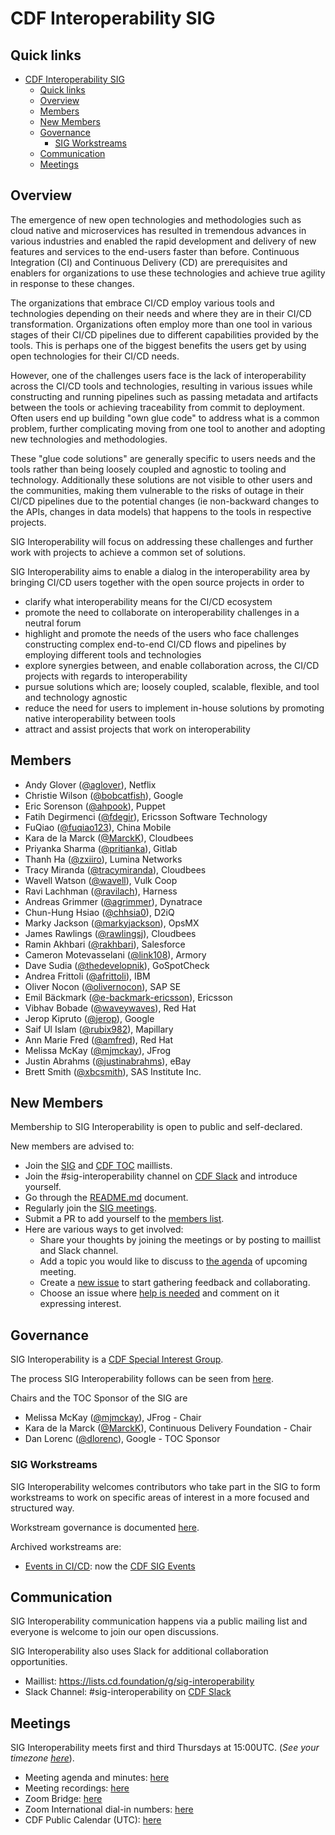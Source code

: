 # CDF Interoperability SIG

## Quick links

- [CDF Interoperability SIG](#cdf-interoperability-sig)
  - [Quick links](#quick-links)
  - [Overview](#overview)
  - [Members](#members)
  - [New Members](#new-members)
  - [Governance](#governance)
    - [SIG Workstreams](#sig-workstreams)
  - [Communication](#communication)
  - [Meetings](#meetings)

## Overview

The emergence of new open technologies and methodologies such as cloud native and
microservices has resulted in tremendous advances in various industries and enabled
the rapid development and delivery of new features and services to the end-users
faster than before. Continuous Integration (CI) and Continuous Delivery (CD) are
prerequisites and enablers for organizations to use these technologies and achieve
true agility in response to these changes.

The organizations that embrace CI/CD employ various tools and technologies depending
on their needs and where they are in their CI/CD transformation. Organizations often
employ more than one tool in various stages of their CI/CD pipelines due to different
capabilities provided by the tools. This is perhaps one of the biggest benefits the
users get by using open technologies for their CI/CD needs.

However, one of the challenges users face is the lack of interoperability across the
CI/CD tools and technologies, resulting in various issues while constructing and
running pipelines such as passing metadata and artifacts between the tools or achieving
traceability from commit to deployment. Often users end up building "own glue code" to
address what is a common problem, further complicating moving from one tool to another
and adopting new technologies and methodologies.

These "glue code solutions" are generally specific to users needs and the tools rather
than being loosely coupled and agnostic to tooling and technology. Additionally these
solutions are not visible to other users and the communities, making them vulnerable to
the risks of outage in their CI/CD pipelines due to the potential changes (ie non-backward
changes to the APIs, changes in data models) that happens to the tools in respective
projects.

SIG Interoperability will focus on addressing these challenges and further work with
projects to achieve a common set of solutions.

SIG Interoperability aims to enable a dialog in the interoperability area by bringing
CI/CD users together with the open source projects in order to

* clarify what interoperability means for the CI/CD ecosystem
* promote the need to collaborate on interoperability challenges in a neutral forum
* highlight and promote the needs of the users who face challenges constructing complex
end-to-end CI/CD flows and pipelines by employing different tools and technologies
* explore synergies between, and enable collaboration across, the CI/CD projects with
regards to interoperability
* pursue solutions which are; loosely coupled, scalable, flexible, and tool and
technology agnostic
* reduce the need for users to implement in-house solutions by promoting native
interoperability between tools
* attract and assist projects that work on interoperability

## Members

* Andy Glover ([@aglover](https://github.com/aglover)), Netflix
* Christie Wilson ([@bobcatfish](https://github.com/bobcatfish)), Google
* Eric Sorenson ([@ahpook](https://github.com/ahpook)), Puppet
* Fatih Degirmenci ([@fdegir](https://github.com/fdegir)), Ericsson Software Technology
* FuQiao ([@fuqiao123](https://github.com/fuqiao123)), China Mobile
* Kara de la Marck ([@MarckK](https://github.com/MarckK)), Cloudbees
* Priyanka Sharma ([@pritianka](https://github.com/pritianka)), Gitlab
* Thanh Ha ([@zxiiro](https://github.com/zxiiro)), Lumina Networks
* Tracy Miranda ([@tracymiranda](https://github.com/tracymiranda)), Cloudbees
* Wavell Watson ([@wavell](https://github.com/wavell)), Vulk Coop
* Ravi Lachhman ([@ravilach](https://github.com/ravilach)), Harness
* Andreas Grimmer ([@agrimmer](https://github.com/agrimmer)), Dynatrace
* Chun-Hung Hsiao ([@chhsia0](https://github.com/chhsia0)), D2iQ
* Marky Jackson ([@markyjackson](https://github.com/markyjackson-taulia)), OpsMX
* James Rawlings ([@rawlingsj](https://github.com/rawlingsj)), Cloudbees
* Ramin Akhbari ([@rakhbari](https://github.com/rakhbari)), Salesforce
* Cameron Motevasselani ([@link108](https://github.com/link108)), Armory
* Dave Sudia ([@thedevelopnik](https://github.com/thedevelopnik)), GoSpotCheck
* Andrea Frittoli ([@afrittoli](https://github.com/afrittoli)), IBM
* Oliver Nocon ([@olivernocon](https://github.com/olivernocon)), SAP SE
* Emil Bäckmark ([@e-backmark-ericsson](https://github.com/e-backmark-ericsson)), Ericsson
* Vibhav Bobade ([@waveywaves](https://github.com/waveywaves)), Red Hat
* Jerop Kipruto ([@jerop](https://github.com/jerop)), Google
* Saif Ul Islam ([@rubix982](https://github.com/rubix982)), Mapillary
* Ann Marie Fred ([@amfred](https://github.com/amfred)), Red Hat
* Melissa McKay ([@mjmckay](https://github.com/mjmckay)), JFrog
* Justin Abrahms ([@justinabrahms](https://github.com/justinabrahms)), eBay
* Brett Smith ([@xbcsmith](https://github.com/xbcsmith)), SAS Institute Inc.

## New Members

Membership to SIG Interoperability is open to public and self-declared.

New members are advised to:

* Join the [SIG](https://lists.cd.foundation/g/sig-interoperability) and
[CDF TOC](https://lists.cd.foundation/g/cdf-toc) maillists.
* Join the #sig-interoperability channel on [CDF Slack](https://join.slack.com/t/cdeliveryfdn/shared_invite/enQtODM2NDI1NDc0MzIxLTA1MDcxMzUyMGU2NWVlNmQwN2M1N2M4MWJjOWFkM2UzMDY0OWNkNjAzNzM0NzVkNjQ5M2NkMmY2MTRkMWY4MWY) and introduce yourself.
* Go through the [README.md](README.md) document.
* Regularly join the [SIG meetings](docs/meetings.md).
* Submit a PR to add yourself to the [members list](#members).
* Here are various ways to get involved:
  * Share your thoughts by joining the meetings or by posting to maillist and Slack channel.
  * Add a topic you would like to discuss to [the agenda](docs/meetings.md) of upcoming meeting.
  * Create a [new issue](https://github.com/cdfoundation/sig-interoperability/issues) to start gathering feedback and collaborating.
  * Choose an issue where [help is needed](https://github.com/cdfoundation/sig-interoperability/issues/labels/help%20wanted)
  and comment on it expressing interest.

## Governance

SIG Interoperability is a [CDF Special Interest Group](https://github.com/cdfoundation/toc/tree/master/sigs).

The process SIG Interoperability follows can be seen from [here](https://github.com/cdfoundation/toc/blob/master/GROUPS.md#sigs).

Chairs and the TOC Sponsor of the SIG are

* Melissa McKay ([@mjmckay](https://github.com/mjmckay)), JFrog - Chair
* Kara de la Marck ([@MarckK](https://github.com/MarckK)), Continuous Delivery Foundation - Chair
* Dan Lorenc ([@dlorenc](https://github.com/dlorenc)), Google - TOC Sponsor

### SIG Workstreams

SIG Interoperability welcomes contributors who take part in the SIG to form workstreams to work on specific areas of interest
in a more focused and structured way.

Workstream governance is documented [here](./docs/workstream-governance.md).

Archived workstreams are:

* [Events in CI/CD](./workstreams/archived/events_in_cicd/README.md): now the [CDF SIG Events](https://github.com/cdfoundation/sig-events/)

## Communication

SIG Interoperability communication happens via a public mailing list and everyone is
welcome to join our open discussions.

SIG Interoperability also uses Slack for additional collaboration opportunities.

* Maillist: https://lists.cd.foundation/g/sig-interoperability
* Slack Channel: #sig-interoperability on [CDF Slack](https://cdeliveryfdn.slack.com/join/shared_invite/zt-nwc0jjd0-G65oEpv5ynFfPD5oOX5Ogg#/)

## Meetings

SIG Interoperability meets first and third Thursdays at 15:00UTC. (*See your timezone [here](https://time.is/1500_in_UTC)*).

* Meeting agenda and minutes: [here](./docs/meetings.md)
* Meeting recordings: [here](https://www.youtube.com/playlist?list=PL2KXbZ9-EY9QxICOnONBFPn_cYfJ8BsaG)
* Zoom Bridge: [here](https://zoom.us/j/827082528?pwd=RlN5OUZtVVBuZGZRY0NBRnZyZ0NJQT09)
* Zoom International dial-in numbers: [here](https://zoom.us/zoomconference)
* CDF Public Calendar (UTC): [here](https://calendar.google.com/calendar/u/0/embed?src=linuxfoundation.org_mhf0kmgedn67ihni8r129avp24@group.calendar.google.com&ctz=UTC)
